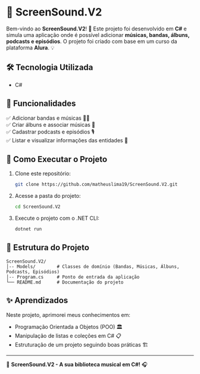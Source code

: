 # 🎵 ScreenSound.V2

Bem-vindo ao **ScreenSound.V2**! 🚀
Este projeto foi desenvolvido em **C#** e simula uma aplicação onde é possível adicionar **músicas, bandas, álbuns, podcasts e episódios**. O projeto foi criado com base em um curso da plataforma **Alura**. 💡

## 🛠 Tecnologia Utilizada

- C#

## 📌 Funcionalidades

✅ Adicionar bandas e músicas 🎸🎶  
✅ Criar álbuns e associar músicas 🎼  
✅ Cadastrar podcasts e episódios 🎙️  
✅ Listar e visualizar informações das entidades 📜  

## 🚀 Como Executar o Projeto

1. Clone este repositório:
   ```bash
   git clone https://github.com/matheuslima19/ScreenSound.V2.git
   ```
2. Acesse a pasta do projeto:
   ```bash
   cd ScreenSound.V2
   ```
3. Execute o projeto com o .NET CLI:
   ```bash
   dotnet run
   ```

## 📂 Estrutura do Projeto

```
ScreenSound.V2/
│-- Models/        # Classes de domínio (Bandas, Músicas, Álbuns, Podcasts, Episódios)
│-- Program.cs     # Ponto de entrada da aplicação
└── README.md      # Documentação do projeto
```

## ✨ Aprendizados

Neste projeto, aprimorei meus conhecimentos em:
- Programação Orientada a Objetos (POO) 🏛️
- Manipulação de listas e coleções em C# 📋
- Estruturação de um projeto seguindo boas práticas 🏗️

---

🎵 **ScreenSound.V2 - A sua biblioteca musical em C#!** 🎧

